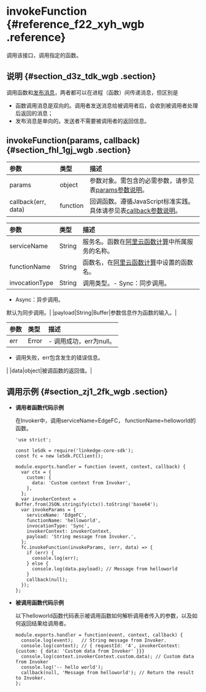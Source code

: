 # invokeFunction {#reference_f22_xyh_wgb .reference}

调用该接口，调用指定的函数。

## 说明 {#section_d3z_tdk_wgb .section}

调用函数和[发布消息](cn.zh-CN/边缘开发指南/函数计算SDK/Nodejs/Publish.md#)，两者都可以在进程（函数）间传递消息，但区别是

-   函数调用消息是双向的。调用者发送消息给被调用者后，会收到被调用者处理后返回的消息；
-   发布消息是单向的。发送者不需要被调用者的返回信息。

## invokeFunction\(params, callback\) {#section_fhl_1gj_wgb .section}

|参数|类型|描述|
|:-|:-|:-|
|params|object|参数对象。需包含的必需参数，请参见表[params参数说明](#)。|
|callback\(err, data\)|function|回调函数。遵循JavaScript标准实践。具体请参见表[callback参数说明](#)。|

|参数|类型|描述|
|:-|:-|:-|
|serviceName|String|服务名。函数在[阿里云函数计算](https://www.aliyun.com/product/fc)中所属服务的名称。|
|functionName|String|函数名，在[阿里云函数计算](https://www.aliyun.com/product/fc)中设置的函数名。|
|invocationType|String|调用类型。-   Sync：同步调用。
-   Async：异步调用。

默认为同步调用。|
|payload|String|Buffer|参数信息作为函数的输入。|

|参数|类型|描述|
|:-|:-|:-|
|err|Error| -   调用成功，err为null。
-   调用失败，err包含发生的错误信息。

 |
|data|object|被调函数的返回值。|

## 调用示例 {#section_zj1_2fk_wgb .section}

-   **调用者函数代码示例**

    在Invoker中，调用serviceName=EdgeFC， functionName=helloworld的函数。

    ```
    'use strict';
    
    const leSdk = require('linkedge-core-sdk');
    const fc = new leSdk.FCClient();
    
    module.exports.handler = function (event, context, callback) {
      var ctx = {
        custom: {
          data: 'Custom context from Invoker',
        },
      };
      var invokerContext = Buffer.from(JSON.stringify(ctx)).toString('base64');
      var invokeParams = {
        serviceName: 'EdgeFC',
        functionName: 'helloworld',
        invocationType: 'Sync',
        invokerContext: invokerContext,
        payload: 'String message from Invoker.',
      };
      fc.invokeFunction(invokeParams, (err, data) => {
        if (err) {
          console.log(err);
        } else {
          console.log(data.payload); // Message from helloworld
        }
        callback(null);
      });
    };
    ```

-   **被调用函数代码示例**

    以下helloworld函数代码表示被调用函数如何解析调用者传入的参数，以及如何返回结果给调用者。

    ```
    module.exports.handler = function(event, context, callback) {
      console.log(event);   // String message from Invoker.
      console.log(context); // { requestId: '4', invokerContext: {custom: { data: 'Custom data from Invoker' }}}
      console.log(context.invokerContext.custom.data); // Custom data from Invoker
      console.log('-- hello world');
      callback(null, 'Message from helloworld'); // Return the result to Invoker.
    };
    ```



